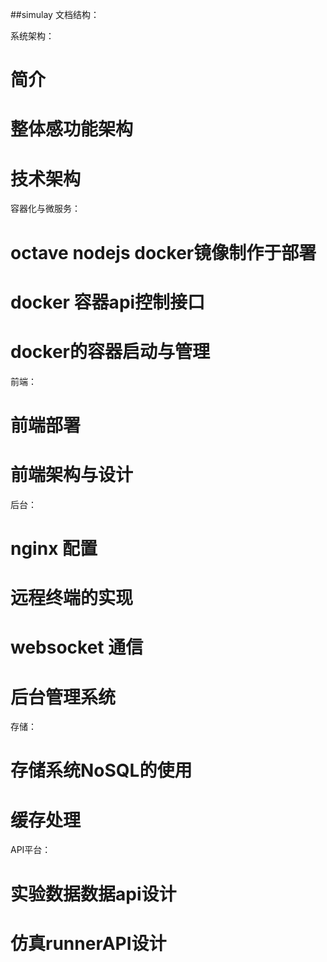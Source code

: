 ##simulay 文档结构：


系统架构：
#   简介
#   整体感功能架构
#   技术架构

容器化与微服务：
#   octave nodejs  docker镜像制作于部署
#   docker 容器api控制接口
#   docker的容器启动与管理

前端：
#   前端部署
#   前端架构与设计

后台：

#   nginx 配置
#   远程终端的实现
#   websocket 通信
#   后台管理系统

存储：
#   存储系统NoSQL的使用
#   缓存处理

API平台：
#   实验数据数据api设计
#   仿真runnerAPI设计
